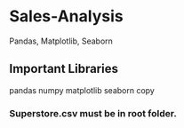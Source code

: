 # Sales-Analysis
Pandas, Matplotlib, Seaborn 

## Important Libraries
pandas
numpy
matplotlib
seaborn
copy

### Superstore.csv must be in root folder.
